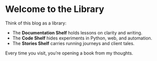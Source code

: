 # Welcome to the Library

Think of this blog as a library:  
- The **Documentation Shelf** holds lessons on clarity and writing.  
- The **Code Shelf** hides experiments in Python, web, and automation.  
- The **Stories Shelf** carries running journeys and client tales.  

Every time you visit, you’re opening a book from my thoughts.  

